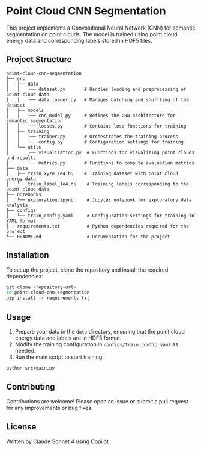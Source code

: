 # Point Cloud CNN Segmentation

This project implements a Convolutional Neural Network (CNN) for semantic segmentation on point clouds. The model is trained using point cloud energy data and corresponding labels stored in HDF5 files.

## Project Structure

```
point-cloud-cnn-segmentation
├── src
│   ├── data
│   │   ├── dataset.py       # Handles loading and preprocessing of point cloud data
│   │   └── data_loader.py   # Manages batching and shuffling of the dataset
│   ├── models
│   │   ├── cnn_model.py     # Defines the CNN architecture for semantic segmentation
│   │   └── losses.py        # Contains loss functions for training
│   ├── training
│   │   ├── trainer.py       # Orchestrates the training process
│   │   └── config.py        # Configuration settings for training
│   └── utils
│       ├── visualization.py  # Functions for visualizing point clouds and results
│       └── metrics.py       # Functions to compute evaluation metrics
├── data
│   ├── train_xyze_1e4.h5    # Training dataset with point cloud energy data
│   └── train_label_1e4.h5    # Training labels corresponding to the point cloud data
├── notebooks
│   └── exploration.ipynb     # Jupyter notebook for exploratory data analysis
├── configs
│   └── train_config.yaml     # Configuration settings for training in YAML format
├── requirements.txt          # Python dependencies required for the project
└── README.md                 # Documentation for the project
```

## Installation

To set up the project, clone the repository and install the required dependencies:

```bash
git clone <repository-url>
cd point-cloud-cnn-segmentation
pip install -r requirements.txt
```

## Usage

1. Prepare your data in the `data` directory, ensuring that the point cloud energy data and labels are in HDF5 format.
2. Modify the training configuration in `configs/train_config.yaml` as needed.
3. Run the main script to start training:

```bash
python src/main.py
```

## Contributing

Contributions are welcome! Please open an issue or submit a pull request for any improvements or bug fixes.

## License

Written by Claude Sonnet 4 using Copilot